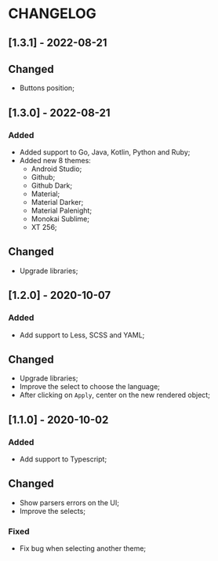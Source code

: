 # CHANGELOG

## [1.3.1] - 2022-08-21

## Changed

- Buttons position;

## [1.3.0] - 2022-08-21

### Added

- Added support to Go, Java, Kotlin, Python and Ruby;
- Added new 8 themes:
  - Android Studio;
  - Github;
  - Github Dark;
  - Material;
  - Material Darker;
  - Material Palenight;
  - Monokai Sublime;
  - XT 256;

## Changed

- Upgrade libraries;

## [1.2.0] - 2020-10-07

### Added

- Add support to Less, SCSS and YAML;

## Changed

- Upgrade libraries;
- Improve the select to choose the language;
- After clicking on `Apply`, center on the new rendered object;

## [1.1.0] - 2020-10-02

### Added

- Add support to Typescript;

## Changed

- Show parsers errors on the UI;
- Improve the selects;

### Fixed

- Fix bug when selecting another theme;
